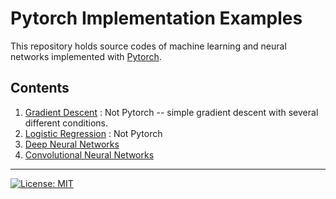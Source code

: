 # Pytorch Implementation Examples
This repository holds source codes of machine learning and neural networks implemented with [Pytorch](https://pytorch.org/docs/stable/index.html).<br/>

## Contents
1. [Gradient Descent](https://github.com/imhgchoi/pytorch_implementations/tree/master/Gradient_Descent) : Not Pytorch -- simple gradient descent with several different conditions.
2. [Logistic Regression](https://github.com/imhgchoi/pytorch_implementations/tree/master/Logistic_Regression) : Not Pytorch
3. [Deep Neural Networks](https://github.com/imhgchoi/pytorch_implementations/tree/master/DNN)
4. [Convolutional Neural Networks](https://github.com/imhgchoi/pytorch_implementations/tree/master/CNN)

---
  
[![License: MIT](https://img.shields.io/badge/License-MIT-yellow.svg)](https://opensource.org/licenses/MIT)
